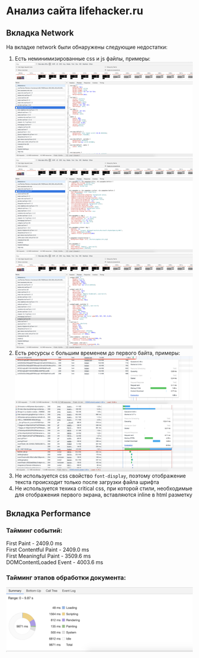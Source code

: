 # Анализ сайта lifehacker.ru

## Вкладка Network

На вкладке network были обнаружены следующие недостатки:
1. Есть неминимизированные сss и js файлы, примеры:
![Unminimized css](https://raw.githubusercontent.com/shishkinilya/shri2019-hw-4/master/images/network/bbspoiler_css.png)
![Unminimized css](https://raw.githubusercontent.com/shishkinilya/shri2019-hw-4/master/images/network/style_css.png)
![Unminimized css](https://raw.githubusercontent.com/shishkinilya/shri2019-hw-4/master/images/network/widget_css.png)
2. Есть ресурсы с большим временем до первого байта, примеры:
![Long TTFB](https://raw.githubusercontent.com/shishkinilya/shri2019-hw-4/master/images/network/icomoon_ttfb.png)
![Long TTFB](https://raw.githubusercontent.com/shishkinilya/shri2019-hw-4/master/images/network/image_ttfb.png)
3. Не используется css свойство `font-display`, поэтому отображение текста происходит только после загрузки файла шрифта
4. Не используется техика critical css, при которой стили, необходимые для отображения первого экрана, вставляются inline в html разметку

## Вкладка Performance

### Тайминг событий:
First Paint - 2409.0 ms  
First Contentful Paint - 2409.0 ms  
First Meaningful Paint - 3509.6 ms  
DOMContentLoaded Event - 4003.6 ms  

### Тайминг этапов обработки документа:
![Summary](https://raw.githubusercontent.com/shishkinilya/shri2019-hw-4/master/images/performance/summary.png)